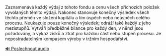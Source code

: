 
Zaznamenává každý výdaj z tohoto fondu a cenu všech příchozích položek vyvolaných těmito výdaji. Nakonec stanovuje konečný výsledek všech těchto přeměn ve složení kapitálu a tím úspěch nebo neúspěch celého procesu. Neukazuje pouze konečný výsledek; odráží také každý z jeho mezistupňů. Vytváří předběžné bilance pro každý den, v němž jsou požadovány, a výkaz zisků a ztrát pro každou část nebo stupeň procesu. Je nepostradatelným kompasem výroby v tržním hospodářství.

[🔊 Poslechnout audio](/data/7-paragraphs/audio/chapter_90/para_002-Zaznamenv-kad-vdaj-z-tohoto-fondu-a-cenu-vec.mp3)
